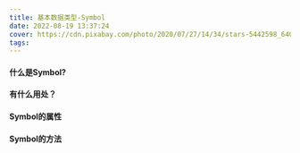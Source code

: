 ```yaml
---
title: 基本数据类型-Symbol
date: 2022-08-19 13:37:24
cover: https://cdn.pixabay.com/photo/2020/07/27/14/34/stars-5442598_640.jpg
tags:
---
```


#### 什么是Symbol?



#### 有什么用处？

#### Symbol的属性

#### Symbol的方法
